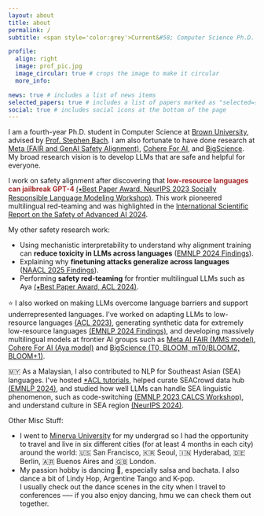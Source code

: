 ```yaml
---
layout: about
title: about
permalink: /
subtitle: <span style='color:grey'>Current&#58; Computer Science Ph.D. @ <a href='https://cs.brown.edu/' style='color:#222222'>Brown University</a><br>Prev&#58; Research Scientist Intern @ <a href='https://ai.meta.com/' style='color:#222222'>Meta AI</a>, Research Collaborator @ <a href='https://cohere.com/research' style='color:#222222'>Cohere For AI</a></span>

profile:
  align: right
  image: prof_pic.jpg
  image_circular: true # crops the image to make it circular
  more_info: 

news: true # includes a list of news items
selected_papers: true # includes a list of papers marked as "selected={true}"
social: true # includes social icons at the bottom of the page
---
```


I am a fourth-year Ph.D. student in Computer Science at [Brown University](https://cs.brown.edu/), advised by [Prof. Stephen Bach](https://scholar.google.com/citations?user=hs6pGXoAAAAJ&hl=en). I am also fortunate to have done research at [Meta (FAIR and GenAI Safety Alignment)](https://ai.meta.com/research/), [Cohere For AI](https://cohere.com/research/aya), and [BigScience](https://bigscience.huggingface.co/). My broad research vision is to develop LLMs that are safe and helpful for everyone.

I work on safety alignment after discovering that <span style="color:brown; font-weight:bold;">low-resource languages can jailbreak GPT-4 </span> [(&#11089;Best Paper Award, NeurIPS 2023 Socially Responsible Language Modeling Workshop)](https://arxiv.org/abs/2310.02446). This work pioneered multilingual red-teaming and was highlighted in the [International Scientific Report on the Safety of Advanced AI 2024](https://www.gov.uk/government/publications/international-scientific-report-on-the-safety-of-advanced-ai).

My other safety research work:
- Using mechanistic interpretability to understand why alignment training can **reduce toxicity in LLMs across languages** ([EMNLP 2024 Findings](https://arxiv.org/abs/2406.16235)).
- Explaining why **finetuning attacks generalize across languages** ([NAACL 2025 Findings](https://arxiv.org/abs/2410.18210)).
- Performing **safety red-teaming** for frontier multilingual LLMs such as Aya [(&#11089;Best Paper Award, ACL 2024)](https://arxiv.org/abs/2402.07827).


⭐️ I also worked on making LLMs overcome language barriers and support underrepresented languages. I've worked on adapting LLMs to low-resource languages [(ACL 2023)](https://arxiv.org/abs/2212.09535), generating synthetic data for extremely low-resource languages [(EMNLP 2024 Findings)](https://arxiv.org/abs/2402.14086), and developing massively multilingual models at frontier AI groups such as [Meta AI FAIR (MMS model)](https://ai.meta.com/research/), [Cohere For AI (Aya model)](https://cohere.com/research/aya) and [BigScience (T0, BLOOM, mT0/BLOOMZ, BLOOM+1)](https://bigscience.huggingface.co/).

<!-- - **Meta AI (FAIR)**: I study how to collect data to make Massively Multilingual Speech models robust to accents.
- **Cohere For AI**: In addition to safety red-teaming the [Aya model](https://arxiv.org/abs/2402.07827), I also worked as a language ambassador for the Malay language for the [Aya dataset](https://arxiv.org/abs/2402.06619).
- **BigScience**: I led the language adaptation project for BLOOM, known as [BLOOM+1](https://arxiv.org/abs/2212.09535). I also helped developed [T0](https://arxiv.org/abs/2110.08207), [BLOOM](https://arxiv.org/abs/2211.05100), and [mT0/BLOOMZ](https://arxiv.org/abs/2211.01786).  -->
  
🇲🇾 As a Malaysian, I also contributed to NLP for Southeast Asian (SEA) languages. I've hosted [*ACL tutorials](https://aclanthology.org/2023.ijcnlp-tutorials.2/), helped curate SEACrowd data hub [(EMNLP 2024)](https://arxiv.org/abs/2406.10118), and studied how well LLMs can handle SEA linguistic phenomenon, such as code-switching [(EMNLP 2023 CALCS Workshop)](https://arxiv.org/abs/2303.13592), and understand culture in SEA region [(NeurIPS 2024)](https://arxiv.org/abs/2406.05967).

Other Misc Stuff:
- I went to [Minerva University](https://www.minerva.edu/) for my undergrad so I had the opportunity to travel and live in six different cities (for at least 4 months in each city) around the world: 🇺🇸 San Francisco, 🇰🇷 Seoul, 🇮🇳 Hyderabad, 🇩🇪 Berlin, 🇦🇷 Buenos Aires and 🇬🇧 London. 
- My passion hobby is dancing 🕺, especially salsa and bachata. I also dance a bit of Lindy Hop, Argentine Tango and K-pop. <br>I usually check out the dance scenes in the city when I travel to conferences ––– if you also enjoy dancing, hmu we can check them out together.
